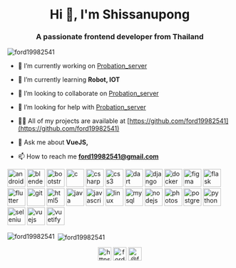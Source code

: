 <h1 align="center">Hi 👋, I'm Shissanupong</h1>
<h3 align="center">A passionate frontend developer from Thailand</h3>

<p align="left"> <img src="https://komarev.com/ghpvc/?username=ford19982541" alt="ford19982541" /> </p>

- 🔭 I’m currently working on [Probation_server](https://github.com/porrametict/probation_server)

- 🌱 I’m currently learning **Robot, IOT**

- 👯 I’m looking to collaborate on [Probation_server](https://github.com/porrametict/probation_server)

- 🤝 I’m looking for help with [Probation_server](https://github.com/porrametict/probation_server)

- 👨‍💻 All of my projects are available at [https://github.com/ford19982541](https://github.com/ford19982541)

- 💬 Ask me about **VueJS,**

- 📫 How to reach me **ford19982541@gmail.com**

<p align="left"><img src="https://devicons.github.io/devicon/devicon.git/icons/android/android-original-wordmark.svg" alt="android" width="40" height="40"/> <img src="https://download.blender.org/branding/community/blender_community_badge_white.svg" alt="blender" width="40" height="40"/> <img src="https://devicons.github.io/devicon/devicon.git/icons/bootstrap/bootstrap-plain.svg" alt="bootstrap" width="40" height="40"/> <img src="https://devicons.github.io/devicon/devicon.git/icons/c/c-original.svg" alt="c" width="40" height="40"/> <img src="https://devicons.github.io/devicon/devicon.git/icons/csharp/csharp-original.svg" alt="csharp" width="40" height="40"/> <img src="https://devicons.github.io/devicon/devicon.git/icons/css3/css3-original-wordmark.svg" alt="css3" width="40" height="40"/> <img src="https://www.vectorlogo.zone/logos/dartlang/dartlang-icon.svg" alt="dart" width="40" height="40"/> <img src="https://devicons.github.io/devicon/devicon.git/icons/django/django-original.svg" alt="django" width="40" height="40"/> <img src="https://devicons.github.io/devicon/devicon.git/icons/docker/docker-original-wordmark.svg" alt="docker" width="40" height="40"/> <img src="https://www.vectorlogo.zone/logos/figma/figma-icon.svg" alt="figma" width="40" height="40"/> <img src="https://www.vectorlogo.zone/logos/pocoo_flask/pocoo_flask-icon.svg" alt="flask" width="40" height="40"/> <img src="https://www.vectorlogo.zone/logos/flutterio/flutterio-icon.svg" alt="flutter" width="40" height="40"/> <img src="https://www.vectorlogo.zone/logos/git-scm/git-scm-icon.svg" alt="git" width="40" height="40"/> <img src="https://devicons.github.io/devicon/devicon.git/icons/html5/html5-original-wordmark.svg" alt="html5" width="40" height="40"/> <img src="https://devicons.github.io/devicon/devicon.git/icons/java/java-original-wordmark.svg" alt="java" width="40" height="40"/> <img src="https://devicons.github.io/devicon/devicon.git/icons/javascript/javascript-original.svg" alt="javascript" width="40" height="40"/> <img src="https://devicons.github.io/devicon/devicon.git/icons/linux/linux-original.svg" alt="linux" width="40" height="40"/> <img src="https://devicons.github.io/devicon/devicon.git/icons/mysql/mysql-original-wordmark.svg" alt="mysql" width="40" height="40"/> <img src="https://devicons.github.io/devicon/devicon.git/icons/nodejs/nodejs-original-wordmark.svg" alt="nodejs" width="40" height="40"/> <img src="https://devicons.github.io/devicon/devicon.git/icons/photoshop/photoshop-plain.svg" alt="photoshop" width="40" height="40"/> <img src="https://devicons.github.io/devicon/devicon.git/icons/postgresql/postgresql-original-wordmark.svg" alt="postgresql" width="40" height="40"/> <img src="https://devicons.github.io/devicon/devicon.git/icons/python/python-original.svg" alt="python" width="40" height="40"/> <img src="https://raw.githubusercontent.com/detain/svg-logos/780f25886640cef088af994181646db2f6b1a3f8/svg/selenium-logo.svg" alt="selenium" width="40" height="40"/> <img src="https://devicons.github.io/devicon/devicon.git/icons/vuejs/vuejs-original-wordmark.svg" alt="vuejs" width="40" height="40"/> <img src="https://bestofjs.org/logos/vuetify.svg" alt="vuetify" width="40" height="40"/></p>

<p><img align="left" src="https://github-readme-stats.vercel.app/api/top-langs/?username=ford19982541&layout=compact&hide=html" alt="ford19982541" /></p>

<p>&nbsp;<img align="center" src="https://github-readme-stats.vercel.app/api?username=ford19982541&show_icons=true" alt="ford19982541" /></p>

<p align="center">
<a href="https://fb.com/ford.zii1/" target="blank"><img align="center" src="https://cdn.jsdelivr.net/npm/simple-icons@3.0.1/icons/facebook.svg" alt="https://www.facebook.com/ford.zii1/" height="30" width="30" /></a>
<a href="https://instagram.com/ford_zii.nmg" target="blank"><img align="center" src="https://cdn.jsdelivr.net/npm/simple-icons@3.0.1/icons/instagram.svg" alt="ford_zii.nmg" height="30" width="30" /></a>
<a href="https://medium.com/@ford19982541" target="blank"><img align="center" src="https://cdn.jsdelivr.net/npm/simple-icons@3.0.1/icons/medium.svg" alt="@ford19982541" height="30" width="30" /></a>
</p>